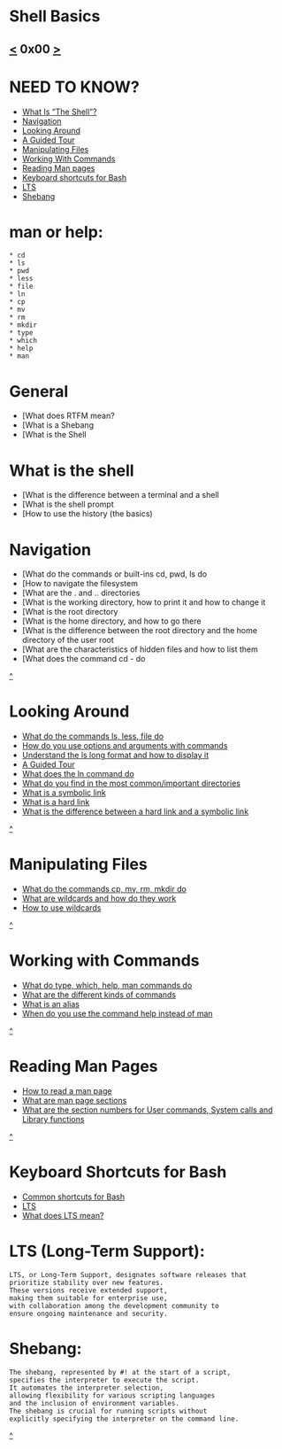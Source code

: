 # Shell Basics
[<](https://github.com/TheeKingZa/alx-system_engineering-devops/blob/master/README.md) 0x00 [>](https://github.com/TheeKingZa/alx-system_engineering-devops/tree/master/0x01-shell_permissions/README.md)
---

# NEED TO KNOW?
  * [What Is “The Shell”?](#what-is-the-shell)
  * [Navigation](#navigation)
  * [Looking Around](#looking-around)
  * [A Guided Tour](http://linuxcommand.org/lc3_lts0040.php)
  * [Manipulating Files](#manipulating-files)
  * [Working With Commands](#working-with-commands)
  * [Reading Man pages](#reading-man-pages)
  * [Keyboard shortcuts for Bash](#keyboard-shortcuts-for-bash)
  * [LTS](#lts)
  * [Shebang](#shebang)

# man or help:
    * cd
    * ls
    * pwd
    * less
    * file
    * ln
    * cp
    * mv
    * rm
    * mkdir
    * type
    * which
    * help
    * man

# General
  * [What does RTFM mean?
  * [What is a Shebang
  * [What is the Shell
# What is the shell
  * [What is the difference between a terminal and a shell
  * [What is the shell prompt
  * [How to use the history (the basics)
# Navigation
  * [What do the commands or built-ins cd, pwd, ls do
  * [How to navigate the filesystem
  * [What are the . and .. directories
  * [What is the working directory, how to print it and how to change it
  * [What is the root directory
  * [What is the home directory, and how to go there
  * [What is the difference between the root directory and the home directory of the user root
  * [What are the characteristics of hidden files and how to list them
  * [What does the command cd - do

[^](#need-to-know)

# Looking Around
  * [What do the commands ls, less, file do]()
  * [How do you use options and arguments with commands]()
  * [Understand the ls long format and how to display it]()
  * [A Guided Tour]()
  * [What does the ln command do]()
  * [What do you find in the most common/important directories]()
  * [What is a symbolic link]()
  * [What is a hard link]()
  * [What is the difference between a hard link and a symbolic link]()

[^](#need-to-know)

# Manipulating Files
  * [What do the commands cp, mv, rm, mkdir do]()
  * [What are wildcards and how do they work]()
  * [How to use wildcards]()

[^](#need-to-know)

# Working with Commands
  * [What do type, which, help, man commands do]()
  * [What are the different kinds of commands]()
  * [What is an alias]()
  * [When do you use the command help instead of man]()

[^](#need-to-know)

# Reading Man Pages
  * [How to read a man page]()
  * [What are man page sections]()
  * [What are the section numbers for User commands, System calls and Library functions]()

[^](#need-to-know)

# Keyboard Shortcuts for Bash
  * [Common shortcuts for Bash]()
  * [LTS]()
  * [What does LTS mean?]()

# LTS (Long-Term Support):
    LTS, or Long-Term Support, designates software releases that prioritize stability over new features.
    These versions receive extended support, 
    making them suitable for enterprise use, 
    with collaboration among the development community to 
    ensure ongoing maintenance and security.

# Shebang:
    The shebang, represented by #! at the start of a script,
    specifies the interpreter to execute the script.
    It automates the interpreter selection, 
    allowing flexibility for various scripting languages 
    and the inclusion of environment variables. 
    The shebang is crucial for running scripts without 
    explicitly specifying the interpreter on the command line.


[^](#shell-basics)
